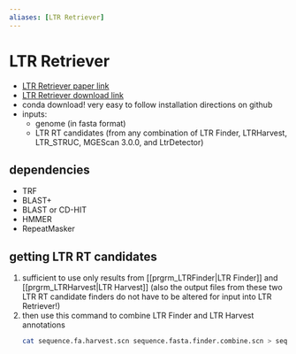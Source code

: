 ```yaml
---
aliases: [LTR Retriever]
---
```

# LTR Retriever
* [LTR Retriever paper link](https://academic.oup.com/plphys/article/176/2/1410/6117145?login=true)
* [LTR Retriever download link](https://github.com/oushujun/LTR_retriever)
* conda download! very easy to follow installation directions on github
* inputs:
    * genome (in fasta format) 
    * LTR RT candidates (from any combination of LTR Finder, LTRHarvest, LTR_STRUC, MGEScan 3.0.0, and LtrDetector)

## dependencies
- TRF 
- BLAST+ 
- BLAST or CD-HIT
- HMMER
- RepeatMasker

## getting LTR RT candidates
1. sufficient to use only results from [[prgrm_LTRFinder|LTR Finder]] and [[prgrm_LTRHarvest|LTR Harvest]] (also the output files from these two LTR RT candidate finders do not have to be altered for input into LTR Retriever!)
2. then use this command to combine LTR Finder and LTR Harvest annotations
	```bash
	cat sequence.fa.harvest.scn sequence.fasta.finder.combine.scn > sequence.fa.rawLTR.scn
	```

